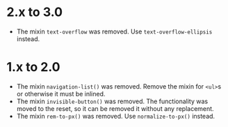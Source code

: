2.x to 3.0
==========

*   The mixin `text-overflow` was removed. Use `text-overflow-ellipsis` instead.


1.x to 2.0
==========

*   The mixin `navigation-list()` was removed. Remove the mixin for `<ul>`s or otherwise it must be inlined.
*   The mixin `invisible-button()` was removed. The functionality was moved to the reset, so it can be removed it without any replacement.
*   The mixin `rem-to-px()` was removed. Use `normalize-to-px()` instead.

